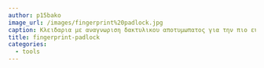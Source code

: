 ```yaml
---
author: p15bako
image_url: /images/fingerprint%20padlock.jpg
caption: Κλειδαρια με αναγνωριση δακτυλικου αποτυμωπατος για την πιο ευκολη χρηση της και την προστασια του κλειδωμενου αντικειμενου.
title: fingerprint-padlock
categories:
  - tools
---
```


